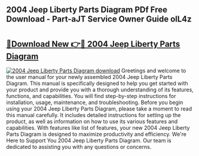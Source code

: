 ## 2004 Jeep Liberty Parts Diagram PDf Free Download - Part-aJT Service Owner Guide olL4z

# <h2><a href="http://dfu814.blite.top/?on=2004+Jeep+Liberty+Parts+Diagram">🔗Download New 👉🔴 2004 Jeep Liberty Parts Diagram</a></h2>

[![2004 Jeep Liberty Parts Diagram download](https://i.imgur.com/lujVjoI.png)](http://dfu814.blite.top/?on=2004+Jeep+Liberty+Parts+Diagram)
Greetings and welcome to the user manual for your newly assembled 2004 Jeep Liberty Parts Diagram. This manual is specifically designed to help you get started with your product and provide you with a thorough understanding of its features, functions, and capabilities. You will find step-by-step instructions for installation, usage, maintenance, and troubleshooting. Before you begin using your 2004 Jeep Liberty Parts Diagram, please take a moment to read this manual carefully. It includes detailed instructions for setting up the product, as well as information on how to use its various features and capabilities. With features like list of features, your new 2004 Jeep Liberty Parts Diagram is designed to maximize productivity and efficiency. We're Here to Support You 2004 Jeep Liberty Parts Diagram. Our team is dedicated to assisting you with any questions or concerns.
